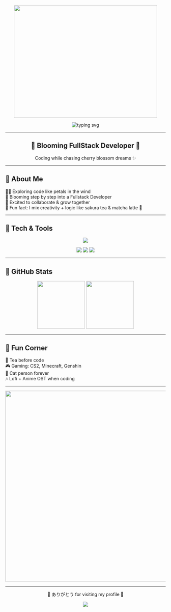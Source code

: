 <!-- 🌸 Banner Sakura -->
<p align="center">
  <img src="https://i.pinimg.com/736x/34/32/e0/3432e0cf8f37307e16d4f365254be7db.jpg" height="354" width="450"/>
</p>

<!-- 🌸 Typing Effect -->
<p align="center">
  <img src="https://readme-typing-svg.herokuapp.com/?font=Righteous&size=35&center=true&vCenter=true&width=500&height=70&duration=4000&color=%23FFB7C5&lines=こんにちは！%20👋;I'm+Kirana+🌸" alt="typing svg" />
</p>

---

<h2 align="center">🌸 Blooming FullStack Developer 🌸</h2>
<p align="center">Coding while chasing cherry blossom dreams ✨</p>

---

## 🌸 About Me
👩‍💻 Exploring code like petals in the wind  
🌱 Blooming step by step into a Fullstack Developer  
🤝 Excited to collaborate & grow together  
🌸 Fun fact: I mix creativity + logic like sakura tea & matcha latte 🍵  

---

## 🌸 Tech & Tools
<p align="center">
  <img src="https://skillicons.dev/icons?i=html,css,js,ts,react,next,tailwind,bootstrap,java,py,mysql,nodejs,vscode,github,git&theme=light" />
</p>

<p align="center">
  <!-- Extra Sakura Badges -->
  <img src="https://img.shields.io/badge/Python-FFB7C5?logo=python&logoColor=white" />
  <img src="https://img.shields.io/badge/React-FFC1D9?logo=react&logoColor=white" />
  <img src="https://img.shields.io/badge/Node.js-FFB7C5?logo=node.js&logoColor=white" />
</p>

---

## 🌸 GitHub Stats
<p align="center">
  <img src="https://streak-stats.demolab.com?user=BaeKayyy&theme=rose&border=FFB7C5&stroke=FFB7C5" height="150" />
  <img src="https://github-readme-stats.vercel.app/api?username=BaeKayyy&show_icons=true&theme=rose_pine&title_color=FFB7C5&icon_color=FFB7C5&text_color=ffffff&bg_color=2E2E2E" height="150" />
</p>

---

## 🌸 Fun Corner
🍵 Tea before code  
🎮 Gaming: CS2, Minecraft, Genshin  
🐾 Cat person forever  
🎶 Lofi + Anime OST when coding  

---

<!-- 🌸 Sakura Divider -->
<p align="center">
  <img src="https://raw.githubusercontent.com/kyechan99/capsule-render/master/demo/sakura.gif" width="600"/>
</p>

---

<p align="center">🌸 ありがとう for visiting my profile 🌸</p>

<p align="center">
  <img src="https://capsule-render.vercel.app/api?type=waving&color=FFB7C5&height=100&section=footer"/>
</p>
